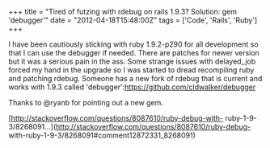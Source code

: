 +++
title = "Tired of futzing with rdebug on rails 1.9.3? Solution: gem 'debugger'"
date = "2012-04-18T15:48:00Z"
tags = ['Code', 'Rails', 'Ruby']
+++

I have been cautiously sticking with ruby 1.9.2-p290 for all development so
that I can use the debugger if needed. There are patches for newer version
but it was a serious pain in the ass. Some strange issues with delayed_job
forced my hand in the upgrade so I was started to dread recompiling ruby and
patching rdebug. Someone has a new fork of rdebug that is current and works
with 1.9.3 called 'debugger':<https://github.com/cldwalker/debugger>

Thanks to @ryanb for pointing out a new gem.

[http://stackoverflow.com/questions/8087610/ruby-debug-with-
ruby-1-9-3/8268091...](http://stackoverflow.com/questions/8087610/ruby-debug-
with-ruby-1-9-3/8268091#comment12872331_8268091)

